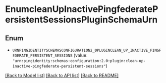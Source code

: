 # EnumcleanUpInactivePingfederatePersistentSessionsPluginSchemaUrn

## Enum


* `URNPINGIDENTITYSCHEMASCONFIGURATION2_0PLUGINCLEAN_UP_INACTIVE_PINGFEDERATE_PERSISTENT_SESSIONS` (value: `"urn:pingidentity:schemas:configuration:2.0:plugin:clean-up-inactive-pingfederate-persistent-sessions"`)


[[Back to Model list]](../README.md#documentation-for-models) [[Back to API list]](../README.md#documentation-for-api-endpoints) [[Back to README]](../README.md)


